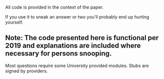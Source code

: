 All code is provided in the context of the paper.

If you use it to sneak an answer or two you'll probably end up hurting yourself.

Note: The code presented here is functional per 2019 and explanations are included where necessary for persons snooping.
----


Most questions require some University provided modules. Stubs are signed by providers.
